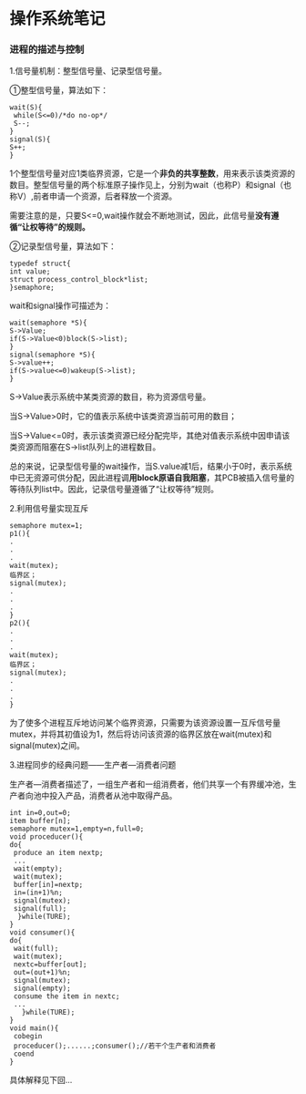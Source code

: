 # 操作系统笔记

### 进程的描述与控制

1.信号量机制：整型信号量、记录型信号量。

①整型信号量，算法如下：

```
wait(S){
 while(S<=0)/*do no-op*/
 S--;
}
signal(S){
S++;
}
```

1个整型信号量对应1类临界资源，它是一个**非负的共享整数**，用来表示该类资源的数目。整型信号量的两个标准原子操作见上，分别为wait（也称P）和signal（也称V）,前者申请一个资源，后者释放一个资源。

需要注意的是，只要S<=0,wait操作就会不断地测试，因此，此信号量**没有遵循“让权等待”的规则。**

②记录型信号量，算法如下：

```
typedef struct{
int value;
struct process_control_block*list;
}semaphore;
```

wait和signal操作可描述为：

```
wait(semaphore *S){
S->Value;
if(S->Value<0)block(S->list);
}
signal(semaphore *S){
S->value++;
if(S->value<=0)wakeup(S->list);
}
```

S->Value表示系统中某类资源的数目，称为资源信号量。

当S->Value>0时，它的值表示系统中该类资源当前可用的数目；

当S->Value<=0时，表示该类资源已经分配完毕，其绝对值表示系统中因申请该类资源而阻塞在S->list队列上的进程数目。

总的来说，记录型信号量的wait操作，当S.value减1后，结果小于0时，表示系统中已无资源可供分配，因此进程调**用block原语自我阻塞**，其PCB被插入信号量的等待队列list中。因此，记录信号量遵循了“让权等待”规则。

2.利用信号量实现互斥

```
semaphore mutex=1;
p1(){                      
.
.
.
wait(mutex);
临界区；
signal(mutex);
.
.
.
}
p2(){                      
.
.
.
wait(mutex);
临界区；
signal(mutex);
.
.
.
}
```

为了使多个进程互斥地访问某个临界资源，只需要为该资源设置一互斥信号量mutex，并将其初值设为1，然后将访问该资源的临界区放在wait(mutex)和signal(mutex)之间。

3.进程同步的经典问题——生产者—消费者问题

生产者—消费者描述了，一组生产者和一组消费者，他们共享一个有界缓冲池，生产者向池中投入产品，消费者从池中取得产品。

```
int in=0,out=0;
item buffer[n];
semaphore mutex=1,empty=n,full=0;
void proceducer(){
do{
 produce an item nextp;
 ...
 wait(empty);
 wait(mutex);
 buffer[in]=nextp;
 in=(in+1)%n;
 signal(mutex);
 signal(full);
  }while(TURE);
}
void consumer(){
do{
 wait(full);
 wait(mutex);
 nextc=buffer[out];
 out=(out+1)%n;
 signal(mutex);
 signal(empty);
 consume the item in nextc;
 ...
   }while(TURE);
}
void main(){
 cobegin
 proceducer();......;consumer();//若干个生产者和消费者
 coend
}
```

具体解释见下回...